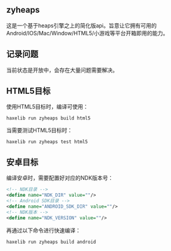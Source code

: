 ## zyheaps
这是一个基于heaps引擎之上的简化版api。旨意让它拥有可用的Android/IOS/Mac/Window/HTML5/小游戏等平台开箱即用的能力。

## 记录问题
当前状态是开放中，会存在大量问题需要解决。

## HTML5目标
使用HTML5目标时，编译可使用：
```shell
haxelib run zyheaps build html5
```
当需要测试HTML5目标时：
```shell
haxelib run zyheaps test html5
```

## 安卓目标
编译安卓时，需要配置好对应的NDK版本号：
```xml
<!-- NDK目录 -->
<define name="NDK_DIR" value=""/>
<!-- Android SDK目录 -->
<define name="ANDROID_SDK_DIR" value=""/>
<!-- NDK版本 -->
<define name="NDK_VERSION" value=""/>
```
再通过以下命令进行快速编译：
```shell
haxelib run zyheaps build android
```